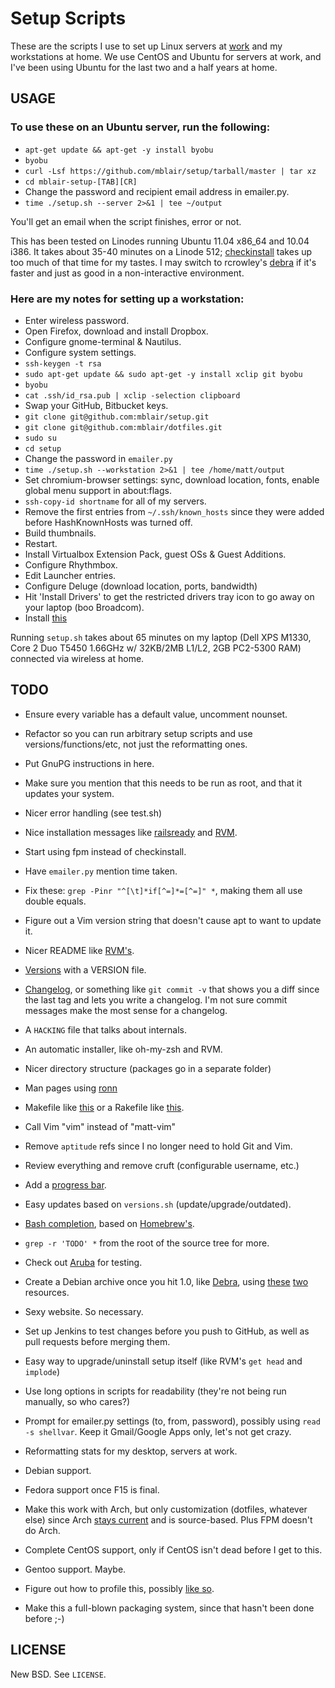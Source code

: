 # Setup Scripts

These are the scripts I use to set up Linux servers at [work](http://www.grossmaninteractive.com) and my workstations at home. We use CentOS and Ubuntu for servers at work, and I've been using Ubuntu for the last two and a half years at home.

## USAGE

### To use these on an Ubuntu server, run the following:

* `apt-get update && apt-get -y install byobu`
* `byobu`
* `curl -Lsf https://github.com/mblair/setup/tarball/master | tar xz`
* `cd mblair-setup-[TAB][CR]`
* Change the password and recipient email address in emailer.py.
* `time ./setup.sh --server 2>&1 | tee ~/output`

You'll get an email when the script finishes, error or not.

This has been tested on Linodes running Ubuntu 11.04 x86\_64 and 10.04 i386. It takes about 35-40 minutes on a Linode 512; [checkinstall](http://www.asic-linux.com.mx/~izto/checkinstall/) takes up too much of that time for my tastes. I may switch to rcrowley's [debra](http://rcrowley.github.com/debra/) if it's faster and just as good in a non-interactive environment.

### Here are my notes for setting up a workstation:

* Enter wireless password.
* Open Firefox, download and install Dropbox.
* Configure gnome-terminal & Nautilus.
* Configure system settings.
* `ssh-keygen -t rsa`
* `sudo apt-get update && sudo apt-get -y install xclip git byobu`
* `byobu`
* `cat .ssh/id_rsa.pub | xclip -selection clipboard`
* Swap your GitHub, Bitbucket keys.
* `git clone git@github.com:mblair/setup.git`
* `git clone git@github.com:mblair/dotfiles.git`
* `sudo su`
* `cd setup`
* Change the password in `emailer.py`
* `time ./setup.sh --workstation 2>&1 | tee /home/matt/output`
* Set chromium-browser settings: sync, download location, fonts, enable global menu support in about:flags.
* `ssh-copy-id shortname` for all of my servers.
* Remove the first entries from `~/.ssh/known_hosts` since they were added before HashKnownHosts was turned off.
* Build thumbnails.
* Restart.
* Install Virtualbox Extension Pack, guest OSs & Guest Additions.
* Configure Rhythmbox.
* Edit Launcher entries.
* Configure Deluge (download location, ports, bandwidth)
* Hit 'Install Drivers' to get the restricted drivers tray icon to go away on your laptop (boo Broadcom).
* Install [this](https://addons.mozilla.org/en-US/firefox/addon/video-downloadhelper/)

Running `setup.sh` takes about 65 minutes on my laptop (Dell XPS M1330, Core 2 Duo T5450 1.66GHz w/ 32KB/2MB L1/L2, 2GB PC2-5300 RAM) connected via wireless at home.

## TODO

* Ensure every variable has a default value, uncomment nounset.
* Refactor so you can run arbitrary setup scripts and use versions/functions/etc, not just the reformatting ones.
* Put GnuPG instructions in here.
* Make sure you mention that this needs to be run as root, and that it updates your system.
* Nicer error handling (see test.sh)
* Nice installation messages like [railsready](https://github.com/joshfng/railsready/blob/master/railsready.sh) and [RVM](https://github.com/wayneeseguin/rvm/blob/master/scripts/functions/installer).
* Start using fpm instead of checkinstall.
* Have `emailer.py` mention time taken.
* Fix these: `grep -Pinr "^[\t]*if[^=]*=[^=]" *`, making them all use double equals.
* Figure out a Vim version string that doesn't cause apt to want to update it.
* Nicer README like [RVM's](https://github.com/wayneeseguin/rvm/blob/master/README).
* [Versions](http://semver.org/) with a VERSION file.
* [Changelog](https://github.com/visionmedia/git-extras/blob/master/bin/git-changelog), or something like `git commit -v` that shows you a diff since the last tag and lets you write a changelog. I'm not sure commit messages make the most sense for a changelog.
* A `HACKING` file that talks about internals.
* An automatic installer, like oh-my-zsh and RVM.
* Nicer directory structure (packages go in a separate folder)
* Man pages using [ronn](http://rtomayko.github.com/ronn/)
* Makefile like [this](https://github.com/visionmedia/git-extras/blob/master/Makefile) or a Rakefile like [this](https://github.com/cloudfoundry/vcap/blob/master/Rakefile).
* Call Vim "vim" instead of "matt-vim"
* Remove `aptitude` refs since I no longer need to hold Git and Vim.
* Review everything and remove cruft (configurable username, etc.)
* Add a [progress bar](http://stackoverflow.com/questions/238073/how-to-add-a-progress-bar-to-a-bash-script/238094#238094).
* Easy updates based on `versions.sh` (update/upgrade/outdated).
* [Bash completion](http://www.debian-administration.org/articles/316), based on [Homebrew's](https://github.com/mxcl/homebrew/blob/master/Library/Contributions/brew_bash_completion.sh).
* `grep -r 'TODO' *` from the root of the source tree for more.
* Check out [Aruba](https://github.com/cucumber/aruba/blob/master/features/interactive.feature) for testing.
* Create a Debian archive once you hit 1.0, like [Debra](http://rcrowley.github.com/debra/), using [these](http://scotbofh.wordpress.com/2011/04/26/creating-your-own-signed-apt-repository-and-debian-packages/) [two](http://www.debian-administration.org/article/286/Setting_up_your_own_APT_repository_with_upload_support) resources.

* Sexy website. So necessary.
* Set up Jenkins to test changes before you push to GitHub, as well as pull requests before merging them.
* Easy way to upgrade/uninstall setup itself (like RVM's `get head` and `implode`)
* Use long options in scripts for readability (they're not being run manually, so who cares?)
* Prompt for emailer.py settings (to, from, password), possibly using `read -s shellvar`. Keep it Gmail/Google Apps only, let's not get crazy.
* Reformatting stats for my desktop, servers at work.
* Debian support.
* Fedora support once F15 is final.
* Make this work with Arch, but only customization (dotfiles, whatever else) since Arch [stays current](http://www.archlinux.org/packages/extra/i686/ruby/) and is source-based. Plus FPM doesn't do Arch.
* Complete CentOS support, only if CentOS isn't dead before I get to this.
* Gentoo support. Maybe.
* Figure out how to profile this, possibly [like so](http://stackoverflow.com/questions/4336035/performance-profiling-tools-for-shell-scripts/4338046#4338046).
* Make this a full-blown packaging system, since that hasn't been done before ;-)

## LICENSE

New BSD. See `LICENSE`.
